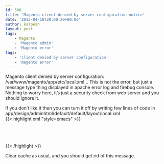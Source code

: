 ```yaml
---
id: 500
title: 'Magento client denied by server configuration notice'
date: '2013-04-18T20:00:20+00:00'
author: kalpesh
layout: post
tags:
    - Magento
    - 'Magento admin'
    - 'Magento error'
tags:
    - 'client denied by server configuration'
    - 'magento error'
---
```


Magento client denied by server configuration: /var/www/magento/app/etc/local.xml .. This is not the error, but just a message type thing displayed in apache error log and firebug console. Nothing to worry here, it’s just a security check from web server and you should ignore it.

If you don’t like it then you can turn it off by writing few lines of code in app/design/adminhtml/default/default/layout/local.xml  
{{< highlight xml "style=emacs" >}}<layout>  
 <default>  
 <remove name="notification_security"></remove>  
 <remove name="notification_survey"></remove>  
 </default>  
</layout>{{< /highlight >}}

Clear cache as usual, and you should get rid of this message.